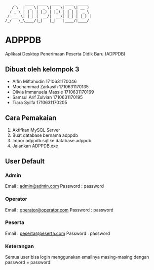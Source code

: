         _    ____  ____  ____  ____  ____  
       / \  |  _ \|  _ \|  _ \|  _ \| __ ) 
      / _ \ | | | | |_) | |_) | | | |  _ \ 
     / ___ \| |_| |  __/|  __/| |_| | |_) |
    /_/   \_\____/|_|   |_|   |____/|____/ 
                                        

# ADPPDB
Aplikasi Desktop Penerimaan Peserta Didik Baru (ADPPDB)
        
## Dibuat oleh kelompok 3
- Alfin Miftahudin 	   1710631170046
- Mochammad Zarkasih	   1710631170135
- Olivia Immanuela Massie  1710631170169
- Samsul Arif Zulvian	   1710631170195
- Tiara Syilfa		   1710631170205

## Cara Pemakaian

1. Aktifkan MySQL Server
2. Buat database bernama adppdb
3. Impor adppdb.sql ke database adppdb
4. Jalankan ADPPDB.exe

## User Default

### Admin
Email	   : admin@admin.com
Password  : password

### Operator
Email	   : operator@operator.com
Password  : password

### Peserta
Email	   : peserta@peserta.com
Password  : password

### Keterangan
Semua user bisa login menggunakan emailnya masing-masing dengan password = password